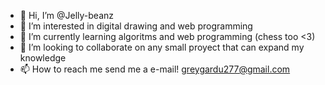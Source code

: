 - 👋 Hi, I’m @Jelly-beanz
- 👀 I’m interested in digital drawing and web programming
- 🌱 I’m currently learning algoritms and web programming (chess too <3)
- 💞️ I’m looking to collaborate on any small proyect that can expand my knowledge
- 📫 How to reach me send me a e-mail! greygardu277@gmail.com

<!---
Jelly-beanz/Jelly-beanz is a ✨ special ✨ repository because its `README.md` (this file) appears on your GitHub profile.
You can click the Preview link to take a look at your changes.
--->
